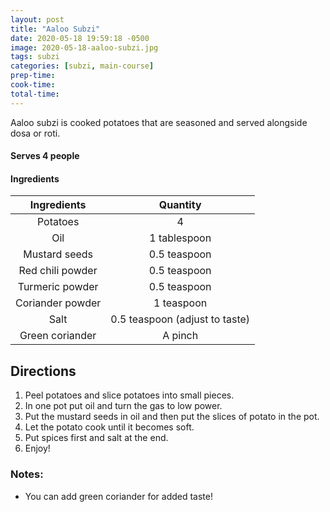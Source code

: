 ```yaml
---
layout: post
title: "Aaloo Subzi"
date: 2020-05-18 19:59:18 -0500
image: 2020-05-18-aaloo-subzi.jpg
tags: subzi
categories: [subzi, main-course]
prep-time:
cook-time:
total-time:
---
```


Aaloo subzi is cooked potatoes that are seasoned and served alongside dosa or roti.

#### Serves 4 people

#### Ingredients

|    Ingredients   |            Quantity            |
|:----------------:|:------------------------------:|
|     Potatoes     |                4               |
|        Oil       |          1 tablespoon          |
|   Mustard seeds  |          0.5 teaspoon          |
| Red chili powder |          0.5 teaspoon          |
|  Turmeric powder |          0.5 teaspoon          |
| Coriander powder |           1 teaspoon           |
|       Salt       | 0.5 teaspoon (adjust to taste) |
|  Green coriander |             A pinch            |

## Directions

1.	Peel potatoes and slice potatoes into small pieces.
2.	In one pot put oil and turn the gas to low power.
3.	Put the mustard seeds in oil and then put the slices of potato in the pot.
4.	Let the potato cook until it becomes soft.
5.	Put spices first and salt at the end.
6.	Enjoy!

### Notes:

* You can add green coriander for added taste!
